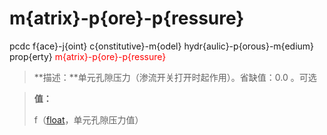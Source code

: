 # m{atrix}-p{ore}-p{ressure}
pcdc f{ace}-j{oint} c{onstitutive}-m{odel} hydr{aulic}-p{orous}-m{edium} prop{erty} <span style='color: red;'>m{atrix}-p{ore}-p{ressure}</span>
> **描述：**单元孔隙压力（渗流开关打开时起作用）。省缺值：0.0
。可选

> 
> **值：**
> 
> f（[float](数据类型/float/)，单元孔隙压力值）

